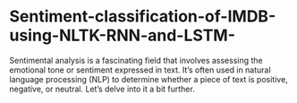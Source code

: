 # Sentiment-classification-of-IMDB-using-NLTK-RNN-and-LSTM-
Sentimental analysis is a fascinating field that involves assessing the emotional tone or sentiment expressed in text. It’s often used in natural language processing (NLP) to determine whether a piece of text is positive, negative, or neutral. Let’s delve into it a bit further.
